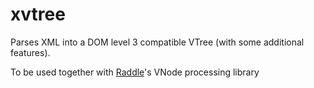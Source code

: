 # xvtree

Parses XML into a DOM level 3 compatible VTree (with some additional features).

To be used together with [Raddle](http://raddle.org)'s VNode processing library 
